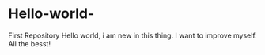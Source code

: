 # Hello-world-
First Repository
Hello world, i am new in this thing. I want to improve myself.
All the besst!
